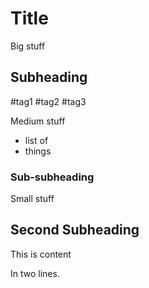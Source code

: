 # Title

Big stuff

## Subheading

#tag1 #tag2 #tag3

Medium stuff

- list of
- things

### Sub-subheading

Small stuff

## Second Subheading

This is content

In two lines.
